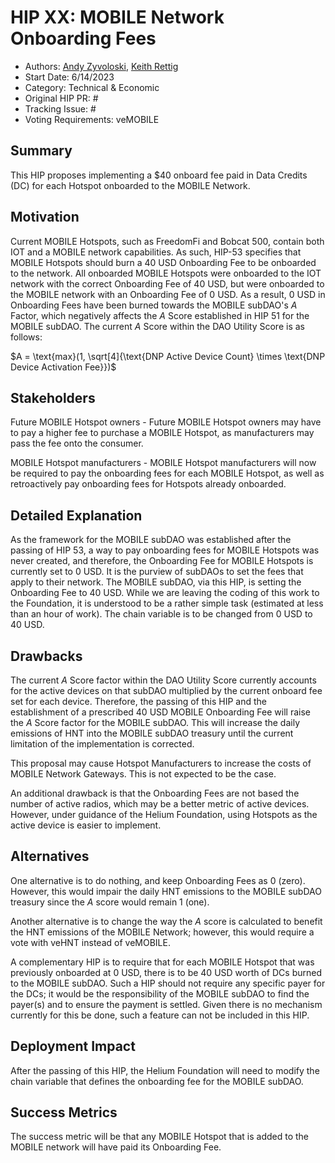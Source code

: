 # HIP XX: MOBILE Network Onboarding Fees 
- Authors: [Andy Zyvoloski](https://github.com/heatedlime), [Keith Rettig](https://github.com/keithrettig)
- Start Date: 6/14/2023
- Category: Technical & Economic
- Original HIP PR: #
- Tracking Issue: #
- Voting Requirements: veMOBILE

## Summary
This HIP proposes implementing a $40 onboard fee paid in Data Credits (DC) for each Hotspot onboarded to the MOBILE Network.

## Motivation
Current MOBILE Hotspots, such as FreedomFi and Bobcat 500, contain both IOT and a MOBILE network capabilities. As such, HIP-53 specifies that MOBILE Hotspots should burn a 40 USD Onboarding Fee to be onboarded to the network. All onboarded MOBILE Hotspots were onboarded to the IOT network with the correct Onboarding Fee of 40 USD, but were onboarded to the MOBILE network with an Onboarding Fee of 0 USD. As a result, 0 USD in Onboarding Fees have been burned towards the MOBILE subDAO's $A$ Factor, which negatively affects the $A$ Score established in HIP 51 for the MOBILE subDAO. The current $A$ Score within the DAO Utility Score is as follows:

$A = \text{max}(1, \sqrt[4]{\text{DNP Active Device Count} \times \text{DNP Device Activation Fee}})$

## Stakeholders
Future MOBILE Hotspot owners - Future MOBILE Hotspot owners may have to pay a higher fee to purchase a MOBILE Hotspot, as manufacturers may pass the fee onto the consumer.

MOBILE Hotspot manufacturers - MOBILE Hotspot manufacturers will now be required to pay the onboarding fees for each MOBILE Hotspot, as well as retroactively pay onboarding fees for Hotspots already onboarded.

## Detailed Explanation
As the framework for the MOBILE subDAO was established after the passing of HIP 53, a way to pay onboarding fees for MOBILE Hotspots was never created, and therefore, the Onboarding Fee for MOBILE Hotspots is currently set to 0 USD.  It is the purview of subDAOs to set the fees that apply to their network.  The MOBILE subDAO, via this HIP, is setting the Onboarding Fee to 40 USD.  While we are leaving the coding of this work to the Foundation, it is understood to be a rather simple task (estimated at less than an hour of work).  The chain variable is to be changed from 0 USD to 40 USD.

## Drawbacks
The current $A$ Score factor within the DAO Utility Score currently accounts for the active devices on that subDAO multiplied by the current onboard fee set for each device. Therefore, the passing of this HIP and the establishment of a prescribed 40 USD MOBILE Onboarding Fee will raise the $A$ Score factor for the MOBILE subDAO. This will increase the daily emissions of HNT into the MOBILE subDAO treasury until the current limitation of the implementation is corrected. 

This proposal may cause Hotspot Manufacturers to increase the costs of MOBILE Network Gateways.  This is not expected to be the case.

An additional drawback is that the Onboarding Fees are not based the number of active radios, which may be a better metric of active devices. However, under guidance of the Helium Foundation, using Hotspots as the active device is easier to implement. 

## Alternatives
One alternative is to do nothing, and keep Onboarding Fees as $0$ (zero). However, this would impair the daily HNT emissions to the MOBILE subDAO treasury since the $A$ score would remain $1$ (one). 

Another alternative is to change the way the $A$ score is calculated to benefit the HNT emissions of the MOBILE Network; however, this would require a vote with veHNT instead of veMOBILE. 

A complementary HIP is to require that for each MOBILE Hotspot that was previously onboarded at 0 USD, there is to be 40 USD worth of DCs burned to the MOBILE subDAO.  Such a HIP should not require any specific payer for the DCs; it would be the responsibility of the MOBILE subDAO to find the payer(s) and to ensure the payment is settled.  Given there is no mechanism currently for this be done, such a feature can not be included in this HIP.

## Deployment Impact
After the passing of this HIP, the Helium Foundation will need to modify the chain variable that defines the onboarding fee for the MOBILE subDAO.

## Success Metrics
The success metric will be that any MOBILE Hotspot that is added to the MOBILE network will have paid its Onboarding Fee.

